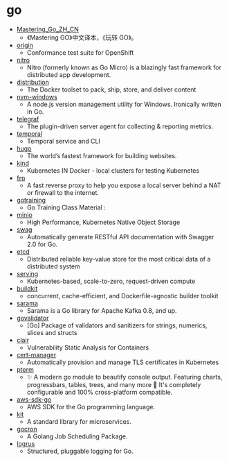 # go
- [Mastering_Go_ZH_CN](https://github.com/hantmac/Mastering_Go_ZH_CN)
  - 《Mastering GO》中文译本，《玩转 GO》。
- [origin](https://github.com/openshift/origin)
  - Conformance test suite for OpenShift
- [nitro](https://github.com/asim/nitro)
  - Nitro (formerly known as Go Micro) is a blazingly fast framework for distributed app development.
- [distribution](https://github.com/docker/distribution)
  - The Docker toolset to pack, ship, store, and deliver content
- [nvm-windows](https://github.com/coreybutler/nvm-windows)
  - A node.js version management utility for Windows. Ironically written in Go.
- [telegraf](https://github.com/influxdata/telegraf)
  - The plugin-driven server agent for collecting & reporting metrics.
- [temporal](https://github.com/temporalio/temporal)
  - Temporal service and CLI
- [hugo](https://github.com/gohugoio/hugo)
  - The world’s fastest framework for building websites.
- [kind](https://github.com/kubernetes-sigs/kind)
  - Kubernetes IN Docker - local clusters for testing Kubernetes
- [frp](https://github.com/fatedier/frp)
  - A fast reverse proxy to help you expose a local server behind a NAT or firewall to the internet.
- [gotraining](https://github.com/ardanlabs/gotraining)
  - Go Training Class Material :
- [minio](https://github.com/minio/minio)
  - High Performance, Kubernetes Native Object Storage
- [swag](https://github.com/swaggo/swag)
  - Automatically generate RESTful API documentation with Swagger 2.0 for Go.
- [etcd](https://github.com/etcd-io/etcd)
  - Distributed reliable key-value store for the most critical data of a distributed system
- [serving](https://github.com/knative/serving)
  - Kubernetes-based, scale-to-zero, request-driven compute
- [buildkit](https://github.com/moby/buildkit)
  - concurrent, cache-efficient, and Dockerfile-agnostic builder toolkit
- [sarama](https://github.com/Shopify/sarama)
  - Sarama is a Go library for Apache Kafka 0.8, and up.
- [govalidator](https://github.com/asaskevich/govalidator)
  - [Go] Package of validators and sanitizers for strings, numerics, slices and structs
- [clair](https://github.com/quay/clair)
  - Vulnerability Static Analysis for Containers
- [cert-manager](https://github.com/jetstack/cert-manager)
  - Automatically provision and manage TLS certificates in Kubernetes
- [pterm](https://github.com/pterm/pterm)
  - ✨ A modern go module to beautify console output. Featuring charts, progressbars, tables, trees, and many more 🚀 It's completely configurable and 100% cross-platform compatible.
- [aws-sdk-go](https://github.com/aws/aws-sdk-go)
  - AWS SDK for the Go programming language.
- [kit](https://github.com/go-kit/kit)
  - A standard library for microservices.
- [gocron](https://github.com/jasonlvhit/gocron)
  - A Golang Job Scheduling Package.
- [logrus](https://github.com/sirupsen/logrus)
  - Structured, pluggable logging for Go.
